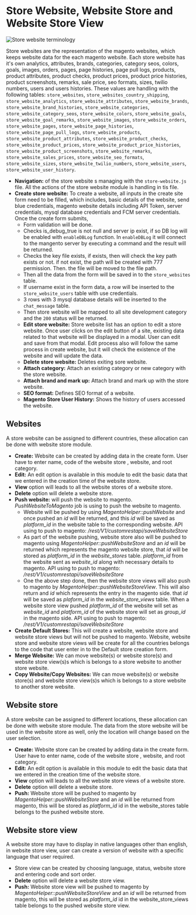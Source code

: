 # Store Website, Website Store and Website Store View

![](https://github.com/ludxb/erp/blob/DEVTASK-22338/documentation/images/store-website-terminology.jpeg "Store website terminology")

Store websites are the representation of the magento websites, which keeps website data for the each magento website. Each store website has it's own analytics, attributes, brands, categories, category seos, colors, goals, images, orders, pages, page histories, page pull logs, products, product attributes, product checks, product prices, product price histories, product screenshots, remarks, sale price, seo formats, sizes, twilio numbers, users and users histories. These values are handling with the following tables: `store_websites`, `store_websites_country_shipping`, `store_website_analytics`, `store_website_attributes`, `store_website_brands`, `store_website_brand_histories`, `store_website_categories`, `store_website_category_seos`, `store_website_colors`, `store_website_goals`, `store_website_goal_remarks`, `store_website_images`, `store_website_orders`, `store_website_pages`, `store_website_page_histories`, `store_website_page_pull_logs`, `store_website_products`, `store_website_product_attributes`, `store_website_product_checks`, `store_website_product_prices`, `store_website_product_price_histories`, `store_website_product_screenshots`, `store_website_remarks`, `store_website_sales_prices`, `store_website_seo_formats`, `store_website_sizes`, `store_website_twilio_numbers`, `store_website_users`, `store_website_user_history`.

- **Navigation:** of the store website s managing with the `store-website.js` file. All the actions of the store website module is handling in tis file.
- **Create store website:** To create a website, all inputs in the create site form need to be filled, which includes, basic details of the website, send blue credentials, magento website details including API Token, server credentials, mysql database credentials and FCM server credentials. Once the create form submits,
  - Form validation will be done.
  - Checks is_debug_true is not null and server ip exist, if so DB log will be enabled with `enableDBLog` function. In `enableDBLog` it will connect to the mangento server by executing a command and the result will be returned.
  - Checks the key file exists, if exists, then will check the key path exists or not. if not exist, the path will be created with 777 permission. Then. the file will be moved to the file path.
  - Then all the data from the form will be saved in to the `store_websites` table.
  - If username exist in the form data, a row will be inserted to the `store_website_users` table with use credentials.
  - 3 rows with 3 mysql database details will be inserted to the `chat_message` table.
  - Then store website will be mapped to all site development category and the `200` status will be returned.
  - **Edit store website:** Store website list has an option to edit a store website. Once user clicks on the edit button of a site, existing data related to that website will be displayed in a modal. User can edit and save from that modal. Edit process also will follow the same process in create website, but it will check the existence of the website and will update the data.
  - **Delete store website:** Deletes exiting sore website.
  - **Attach category:** Attach an existing category or new category with the store website.
  - **Attach brand and mark up:** Attach brand and mark up with the store website.
  - **SEO format:** Defines SEO format of a website.
  - **Magento Store User History:** Shows the history of users accessed the website.

## Websites

A store website can be assigned to different countries, these allocation can be done with website store module.

- **Create:** Website can be created by adding data in the create form. User have to enter name, code of the website store , website, and root category.
- **Edit:** An edit option is available in this module to edit the basic data that we entered in the creation time of the website store.
- **View** option will leads to all the website stores of a website store.
- **Delete** option will delete a website store.
- **Push website:** will push the website to magento. _PushWebsiteToMagento_ job is using to push the website to magento.
  - Website will be pushed by using _MagentoHelper::pushWebsite_ and once pushed an _id_ will be returned, and this _id_ will be saved as _platform_id_ in the website table to the corresponding website. API using to push to magento: _/rest/V1/customrestapi/saveWebsiteStore_
  - As part of the website pushing, website store also will be pushed to magento using _MagentoHelper::pushWebsiteStore_ and an _id_ will be returned which represents the magento website store, that _id_ will be stored as _platform_id_ in the _website_stores_ table. _platform_id_ from the website sent as _website_id_ along with necessary details to magento. API using to push to magento: _/rest/V1/customrestapi/saveWebsiteStore_
  - One the above step done, then the website store views will also push to magento by _MagentoHelper::pushWebsiteStoreView_. This will also return and _id_ which represents the entry in the magento side. that _id_ will be saved as _plaform_id_ in the _website_store_views_ table. When a website store view pushed _platform_id_ of the website will set as _website_id_ and _platform_id_ of the website store will set as _group_id_ in the magento side. API using to push to magento: _/rest/V1/customrestapi/saveWebsiteStore_
- **Create Default Stores:** This will create a website, website store and website store views but will not be pushed to magento. Website, website store and website store views will be create for all the countries belongs to the code that user enter in to the Default store creation form.
- **Merge Website:** We can move website(s) or website store(s) and website store view(s)s which is belongs to a store website to another store website.
- **Copy Website/Copy Websites:** We can move website(s) or website store(s) and website store view(s)s which is belongs to a store website to another store website.

## Website store

A store website can be assigned to different locations, these allocation can be done with website store module. The data from the store website will be used in the website store as well, only the location will change based on the user selection.

- **Create:** Website store can be created by adding data in the create form. User have to enter name, code of the website store , website, and root category.
- **Edit:** An edit option is available in this module to edit the basic data that we entered in the creation time of the website store.
- **View** option will leads to all the website store views of a website store.
- **Delete** option will delete a website store.
- **Push:** Website store will be pushed to magento by _MagentoHelper::pushWebsiteStore_ and an _id_ will be returned from magento, this will be stored as _platform_id_ id in the website_stores table belongs to the pushed website store.

## Website store view

A website store may have to display in native languages other than english, in website store view, user can create a version of website with a specific language that user required.

- Store view can be created by choosing language, status, website store and entering code and sort order.
- **Delete** option will delete a website store view.
- **Push:** Website store view will be pushed to magento by _MagentoHelper::pushWebsiteStoreView_ and an _id_ will be returned from magento, this will be stored as _platform_id_ id in the website_store_views table belongs to the pushed website store view.
